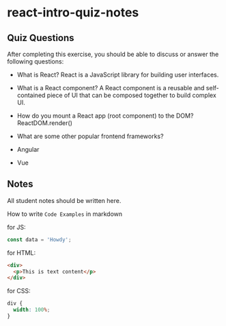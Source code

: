 # react-intro-quiz-notes

## Quiz Questions

After completing this exercise, you should be able to discuss or answer the following questions:

- What is React?
  React is a JavaScript library for building user interfaces.

- What is a React component?
  A React component is a reusable and self-contained piece of UI that can be composed together to build complex UI.

- How do you mount a React app (root component) to the DOM?
  ReactDOM.render()

- What are some other popular frontend frameworks?
- Angular
- Vue

## Notes

All student notes should be written here.

How to write `Code Examples` in markdown

for JS:

```javascript
const data = 'Howdy';
```

for HTML:

```html
<div>
  <p>This is text content</p>
</div>
```

for CSS:

```css
div {
  width: 100%;
}
```
